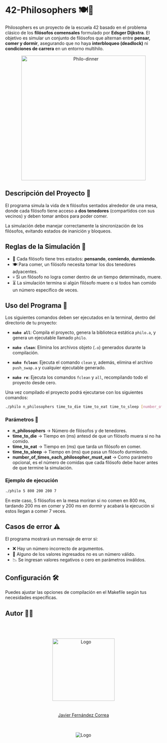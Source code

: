 # 42-Philosophers 🍽️🧠 

Philosophers es un proyecto de la escuela 42 basado en el problema clásico de los **filósofos comensales** formulado por **Edsger Dijkstra**. El objetivo es simular un conjunto de filósofos que alternan entre **pensar, comer y dormir**, asegurando que no haya **interbloqueo (deadlock)** ni **condiciones de carrera** en un entorno multihilo.
</div>
<div align="center">
  <img src="https://github.com/user-attachments/assets/0b6dc235-5737-4a32-85b0-ce951447d710" alt="Philo-dinner" width="400"/>
  <br/>
</div>

## Descripción del Proyecto 📖 

El programa simula la vida de `N` filósofos sentados alrededor de una mesa, donde cada filósofo tiene acceso a **dos tenedores** (compartidos con sus vecinos) y deben tomar ambos para poder comer.  

La simulación debe manejar correctamente la sincronización de los filósofos, evitando estados de inanición y bloqueos.

## Reglas de la Simulación 📜  

- 🧠 Cada filósofo tiene tres estados: **pensando**, **comiendo**, **durmiendo**.
- 🍽️ Para comer, un filósofo necesita tomar los dos tenedores adyacentes.
- 💀 Si un filósofo no logra comer dentro de un tiempo determinado, muere.
- ⏳ La simulación termina si algún filósofo muere o si todos han comido un número específico de veces.

## Uso del Programa 🏃  

Los siguientes comandos deben ser ejecutados en la terminal, dentro del directorio de tu proyecto:

- **`make all`**: Compila el proyecto, genera la biblioteca estática `philo.a`, y genera un ejecutable llamado `philo`.

- **`make clean`**: Elimina los archivos objeto (`.o`) generados durante la compilación.
  
- **`make fclean`**: Ejecuta el comando `clean` y, además, elimina el archivo `push_swap.a` y cualquier ejecutable generado.

- **`make re`**: Ejecuta los comandos `fclean` y `all`, recompilando todo el proyecto desde cero.

Una vez compilado el proyecto podrá ejecutarse con los siguientes comandos:

```sh
./philo n_philosophers time_to_die time_to_eat time_to_sleep [number_of_times_each_philosopher_must_eat]
```

### Parámetros 📌
  - **n_philosophers** -> Número de filósofos y de tenedores.
  - **time_to_die** -> Tiempo en (ms) antesd de que un filósofo muera si no ha comido.
  - **time_to_eat** -> Tiempo en (ms) que tarda un filósofo en comer.
  - **time_to_sleep** -> Tiempo en (ms) que pasa un filósofo durmiendo.
  - **number_of_times_each_philosopher_must_eat** -> Como parámetro opcional, es el número de comidas que cada filósofo debe hacer antes de que termine la simulación.

### Ejemplo de ejecución 
```sh
./philo 5 800 200 200 7
```
En este caso, 5 filósofos en la mesa moriran si no comen en 800 ms, tardando 200 ms en comer y 200 ms en dormir y acabará la ejecución si estos llegan a comer 7 veces.

## Casos de error ⚠️
El programa mostrará un mensaje de error si:

- ❌ Hay un número incorrecto de argumentos.
- 🔢 Alguno de los valores ingresados no es un número válido.
- 📉 Se ingresan valores negativos o cero en parámetros inválidos.

## Configuración 🛠️

Puedes ajustar las opciones de compilación en el Makefile según tus necesidades específicas.

## Autor 👨‍💻
  <br/>
  <br/>
  <br/>

</div>
<div align="center">
  <img src="https://avatars.githubusercontent.com/u/102600920?v=4" alt="Logo" width="200"/>
  <br/>
  <br/>
  <div style="margin: 20px 0 30px;">
  <a href="https://github.com/jfercode">Javier Fernández Correa</a>
  </div>
</div>
  <br/>
<div align="center">
  <img src="https://encrypted-tbn0.gstatic.com/images?q=tbn:ANd9GcTVInHuUPtp3uiEuvF0aYAkFBUzpnr65b2CDA&s" alt="Logo"/>
</div>
